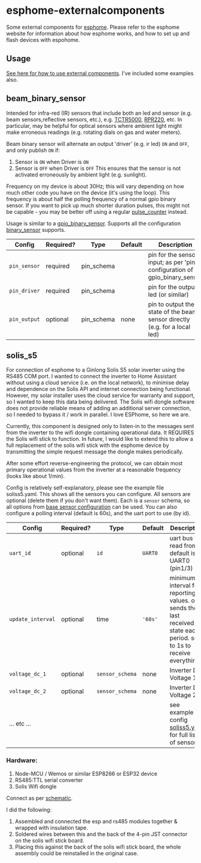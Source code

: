 # esphome-externalcomponents
Some external components for [esphome](https://esphome.io/index.html). Please refer to the esphome website for information about how esphome works, and how to set up and flash devices with espohome.
## Usage
[See here for how to use external components](https://esphome.io/components/external_components.html).
I've included some examples also.
## beam_binary_sensor
Intended for infra-red (IR) sensors that include both an led and sensor (e.g. beam sensors,reflective sensors, etc.), e.g. [TCTR5000](https://www.vishay.com/docs/83760/tcrt5000.pdf), [RPR220](https://fscdn.rohm.com/en/products/databook/datasheet/opto/optical_sensor/photosensor/rpr-220.pdf), etc. In particular, may be helpful for optical sensors where ambient light might make erroneous readings (e.g. rotating dials on gas and water meters).

Beam binary sensor will alternate an output 'driver' (e.g. ir led) `ON` and `OFF`, and only publish `ON` if: 
1. Sensor is `ON` when Driver is `ON`
2. Sensor is `OFF` when Driver is `OFF`
This ensures that the sensor is not activated erroneously by ambient light (e.g. sunlight).

Frequency on my device is about 30Hz; this will vary depending on how much other code you have on the device (it's using the loop). This frequency is about half the polling frequency of a normal gpio binary sensor. If you want to pick up much shorter duration pulses, this might not be capable - you may be better off using a regular [pulse_counter](https://esphome.io/components/sensor/pulse_counter.html) instead.

Usage is similar to a [gpio_binary_sensor](https://esphome.io/components/binary_sensor/gpio.html). Supports all the configuration [binary_sensor](https://esphome.io/components/binary_sensor/index.html) supports.

| Config | Required? | Type | Default | Description |
| --- | --- | --- | --- | --- |
| `pin_sensor` | required | pin_schema | | pin for the sensor input; as per 'pin' configuration of gpio_binary_sensor |
| `pin_driver` | required | pin_schema | | pin for the output led (or similar) |
| `pin_output` | optional | pin_schema | none | pin to output the state of the beam sensor directly (e.g. for a local led) |

## solis_s5
For connection of esphome to a Ginlong Solis S5 solar inverter using the RS485 COM port. I wanted to connect the inverter to Home Assistant without using a cloud service (i.e. on the local network), to minimise delay and dependence on the Solis API and internet connection being functional. However, my solar installer uses the cloud service for warranty and support, so I wanted to keep this data being delivered. The Solis wifi dongle software does not provide reliable means of adding an additional server connection, so I needed to bypass it / work in parallel. I love ESPhome, so here we are.

Currently, this component is designed only to listen-in to the messages sent from the inverter to the wifi dongle containing operational data. It REQUIRES the Solis wifi stick to function. In future, I would like to extend this to allow a full replacement of the solis wifi stick with the esphome device by transmitting the simple request message the dongle makes periodically.

After some effort reverse-engineering the protocol, we can obtain most primary operational values from the inverter at a reasonable frequency (looks like about 1/min).

Config is relatively self-explanatory, please see the example file soliss5.yaml. This shows all the sensors you can configure. All sensors are optional (delete them if you don't want them). Each is a `sensor` schema, so all options from [base sensor configuration](https://esphome.io/components/sensor/index.html#base-sensor-configuration) can be used. You can also configure a polling interval (default is 60s), and the uart port to use (by id).

| Config | Required? | Type | Default | Description |
| --- | --- | --- | --- | --- |
| `uart_id` | optional | `id` | `UART0` | uart bus to read from; default is UART0 (pin1/3) |
| `update_interval` | optional | time | `'60s'` | minimum interval for reporting values. only sends the last received state each period. set to 1s to receive everything |
| `voltage_dc_1` | optional | `sensor_schema` | none | Inverter DC Voltage 1 |
| `voltage_dc_2` | optional | `sensor_schema` | none | Inverter DC Voltage 2 |
| ... etc ... | | | | see example config [soliss5.yaml](https://github.com/grob6000/esphome-externalcomponents/blob/master/soliss5.yaml) for full list of sensors|

### Hardware:
1. Node-MCU / Wemos or similar ESP8266 or ESP32 device
2. RS485:TTL serial converter
3. Solis Wifi dongle

Connect as per [schematic](https://github.com/grob6000/esphome-externalcomponents/blob/master/solis_piggyback_schematic_0.pdf).

I did the following:
1. Assembled and connected the esp and rs485 modules together & wrapped with insulation tape.
2. Soldered wires between this and the back of the 4-pin JST connector on the solis wifi stick board.
3. Placing this against the back of the solis wifi stick board, the whole assembly could be reinstalled in the original case.
